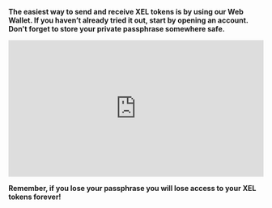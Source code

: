 <!-- TITLE: Web Wallet -->


**The easiest way to send and receive XEL tokens is by using our Web Wallet. If you haven’t already tried it out, start by opening an account. Don't forget to store your private passphrase somewhere safe.**

<div style="width:100%;height:0px;position:relative;padding-bottom:53.594%;"><iframe src="https://streamable.com/s/99dpp/lroljp" frameborder="0" width="100%" height="100%" allowfullscreen style="width:100%;height:100%;position:absolute;left:0px;top:0px;overflow:hidden;"></iframe></div>

**Remember, if you lose your passphrase you will lose access to your XEL tokens forever!**
